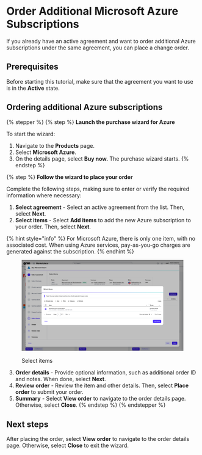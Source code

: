# Order Additional Microsoft Azure Subscriptions

If you already have an active agreement and want to order additional Azure subscriptions under the same agreement, you can place a change order.&#x20;

## Prerequisites

Before starting this tutorial, make sure that the agreement you want to use is in the **Active** state.

## Ordering additional Azure subscriptions <a href="#id-1.-launch-the-purchase-wizard" id="id-1.-launch-the-purchase-wizard"></a>

{% stepper %}
{% step %}
**Launch the purchase wizard for Azure**

To start the wizard:

1. Navigate to the **Products** page.&#x20;
2. Select **Microsoft Azure**.
3. On the details page, select **Buy now.** The purchase wizard starts.
{% endstep %}

{% step %}
**Follow the wizard to place your order**

Complete the following steps, making sure to enter or verify the required information where necessary:

1. **Select agreement** - Select an active agreement from the list. Then, select **Next**.&#x20;
2. **Select items** - Select **Add items** to add the new Azure subscription to your order. Then, select **Next**.&#x20;

{% hint style="info" %}
For Microsoft Azure, there is only one item, with no associated cost. When using Azure services, pay-as-you-go charges are generated against the subscription.
{% endhint %}

<div data-with-frame="true"><figure><img src="../../../.gitbook/assets/image (1032).png" alt=""><figcaption><p>Select items</p></figcaption></figure></div>

3. **Order details** - Provide optional information, such as additional order ID and notes. When done, select **Next**.
4. **Review order** - Review the item and other details. Then, select **Place order** to submit your order.
5. **Summary** - Select **View order** to navigate to the order details page. Otherwise, select **Close**.
{% endstep %}
{% endstepper %}

## Next steps <a href="#id-1.-launch-the-purchase-wizard" id="id-1.-launch-the-purchase-wizard"></a>

After placing the order, select **View order** to navigate to the order details page. Otherwise, select **Close** to exit the wizard.
